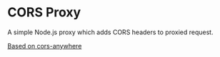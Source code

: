 # CORS Proxy

A simple Node.js proxy which adds CORS headers to proxied request.

[Based on cors-anywhere](https://www.npmjs.com/package/cors-anywhere)